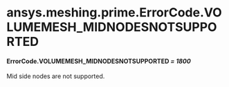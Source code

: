 # ansys.meshing.prime.ErrorCode.VOLUMEMESH_MIDNODESNOTSUPPORTED



#### ErrorCode.VOLUMEMESH_MIDNODESNOTSUPPORTED *= 1800*

Mid side nodes are not supported.

<!-- !! processed by numpydoc !! -->

